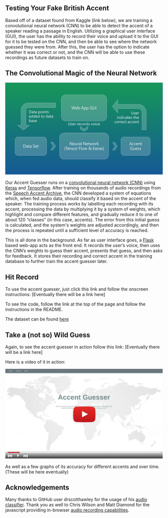 ## Testing Your Fake British Accent

Based off of a dataset found from Kaggle (link below), we are training a convolutional neural network (CNN) to be able to detect the accent of a speaker reading a passage in English. Utilizing a graphical user interface (GUI), the user has the ability to record their voice and upload it to the GUI for it to be tested on the CNN, and then be able to see where the network guessed they were from. After this, the user has the option to indicate whether it was correct or not, and the CNN will be able to use these recordings as future datasets to train on.

## The Convolutional Magic of the Neural Network

![Image](images/flowChart.png)

Our Accent Guesser runs on a [convolutional neural network (CNN)](https://en.wikipedia.org/wiki/Convolutional_neural_network) using [Keras](https://keras.io/) and [Tensorflow](https://www.tensorflow.org/). After training on thousands of audio recordings from the [Speech Accent Archive](http://accent.gmu.edu/), the CNN developed a system of equations which, when fed audio data, should classify it based on the accent of the speaker. The training process works by labelling each recording with its accent, processing the data by multiplying it by a system of weights, which highlight and compare different features, and gradually reduce it to one of about 120 “classes” (in this case, accents). The error from this initial guess is calculated, and the system's weights are adjusted accordingly, and then the process is repeated until a sufficient level of accuracy is reached.

This is all done in the background. As far as user interface goes, a [Flask](http://flask.pocoo.org/) based web-app acts as the front end. It records the user’s voice, then uses the CNN’s weights to guess their accent, presents that guess, and then asks for feedback. It stores their recording and correct accent in the training database to further train the accent guesser later.


## Hit Record

To use the accent guesser, just click this link and follow the onscreen instructions: [Eventually there will be a link here]

To see the code, follow the link at the top of the page and follow the instructions in the README. 

The dataset can be found [here](https://www.kaggle.com/rtatman/speech-accent-archive)


## Take a (not so) Wild Guess

Again, to see the accent guesser in action follow this link:  [Eventually there will be a link here]

Here is a video of it in action:

![Image](images/Picture1.png)

As well as a few graphs of its accuracy for different accents and over time.
(These will be here eventually)

## Acknowledgements

Many thanks to GitHub user drscotthawley for the usage of his [audio classifier](https://github.com/drscotthawley/panotti).
Thank you as well to Chris Wilson and Matt Diamond for the javascript providing in-browser [audio recording capabilities](https://webaudiodemos.appspot.com/AudioRecorder/index.html).
